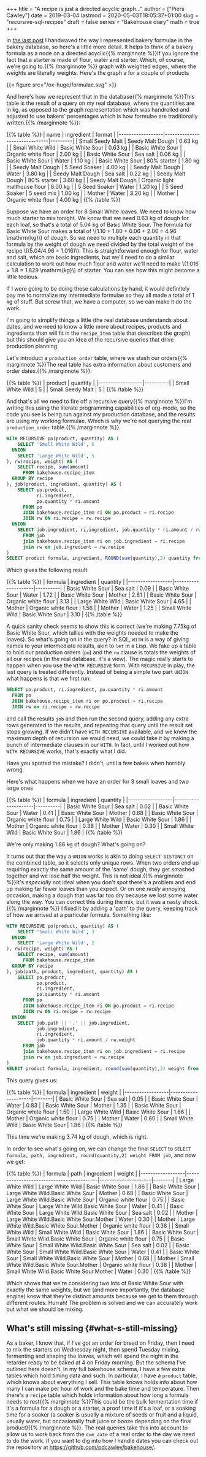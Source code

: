 +++
title = "A recipe is just a directed acyclic graph…"
author = ["Piers Cawley"]
date = 2019-03-04
lastmod = 2020-05-03T18:05:37+01:00
slug = "recursive-sql-recipes"
draft = false
series = "Bakehouse diary"
math = true
+++

In [the last post](/2019/02/25/baking-with-emacs) I handwaved the way I represented bakery formulae in the bakery database, so here's a little more detail. It helps to think of a bakery formula as a node on a directed acyclic{{% marginnote %}}If you ignore the fact that a starter is made of flour, water and starter. Which, of course, we're going to.{{% /marginnote %}} graph with weighted edges, where the weights are literally weights. Here's the graph a for a  couple of products

<div class="RESULTS">
  <div></div>

{{< figure src="/ox-hugo/formulae.svg" >}}

</div>

<!--more-->

And here's how we represent that in the database{{% marginnote %}}This table is the result of a query on my real database, where the quantities are in kg, as opposed to the graph representation which was handrolled and adjusted to use bakers' percentages which is how formulae are traditionally written.{{% /marginnote %}}:

{{% table %}}
| name             | ingredient                    | format  |
|------------------|-------------------------------|---------|
| Small Seedy Malt | Seedy Malt Dough              | 0.63 kg |
| Small White Wild | Basic White Sour              | 0.63 kg |
| Basic White Sour | Organic white flour           | 2.00 kg |
| Basic White Sour | Sea salt                      | 0.06 kg |
| Basic White Sour | Water                         | 1.10 kg |
| Basic White Sour | 80% starter                   | 1.80 kg |
| Seedy Malt Dough | 5 Seed Soaker                 | 4.00 kg |
| Seedy Malt Dough | Water                         | 3.80 kg |
| Seedy Malt Dough | Sea salt                      | 0.22 kg |
| Seedy Malt Dough | 80% starter                   | 3.60 kg |
| Seedy Malt Dough | Organic light malthouse flour | 8.00 kg |
| 5 Seed Soaker    | Water                         | 1.20 kg |
| 5 Seed Soaker    | 5 seed mix                    | 1.00 kg |
| Mother           | Water                         | 3.20 kg |
| Mother           | Organic white flour           | 4.00 kg |
{{% /table %}}

Suppose we have an order for 8 Small White loaves. We need to know how much starter to mix tonight. We know that we need 0.63 kg of dough for each loaf, so that's a total of 5.04 kg of Basic White Sour. The formula for Basic White Sour makes a total of \\(1.10 + 1.80 + 0.06 + 2.00 = 4.96 \mathrm{kg}\\) of dough. So we need to multiply each quantity in that formula by the weight of dough we need divided by the total weight of the recipe \\((5.04/4.96 = 1.016)\\). This is straightforward enough for flour, water and salt, which are basic ingredients, but we'll need to do a similar calculation to work out how much flour and water we'll need to make \\(1.016 × 1.8 = 1.829 \mathrm{kg}\\) of starter. You can see how this might become a little tedious.

If I were going to be doing these calculations by hand, it would definitely pay me to normalize my intermediate formulae so they all made a total of 1 kg of stuff. But screw that, we have a computer, so we can make it do the work.

I'm going to simplify things a little (the real database understands about dates, and we need to know a little more about recipes, products and ingredients than will fit in the `recipe_item` table that describes the graph) but this should give you an idea of the recursive queries that drive production planning.

Let's introduct a `production_order` table, where we stash our orders{{% marginnote %}}The real table has extra information about customers and order dates.{{% /marginnote %}}:

{{% table %}}
| product          | quantity |
|------------------|----------|
| Small White Wild | 5        |
| Small Seedy Malt | 5        |
{{% /table %}}

And that's all we need to fire off a recursive query{{% marginnote %}}I'm writing this using the literate programming capabilities of org-mode, so the code you see is being run against my production database, and the results are using my working formulae. Which is why we're not querying the real `production_order` table.{{% /marginnote %}}.

```sql
WITH RECURSIVE po(product, quantity) AS (
    SELECT 'Small White Wild', 5
  UNION
    SELECT 'Large White Wild', 5
), rw(recipe, weight) AS (
    SELECT recipe, sum(amount)
      FROM bakehouse.recipe_item
  GROUP BY recipe
), job(product, ingredient, quantity) AS (
    SELECT po.product,
           ri.ingredient,
           po.quantity * ri.amount
      FROM po
      JOIN bakehouse.recipe_item ri ON po.product = ri.recipe
      JOIN rw ON ri.recipe = rw.recipe
  UNION
    SELECT job.ingredient, ri.ingredient, job.quantity * ri.amount / rw.weight
      FROM job
      join bakehouse.recipe_item ri on job.ingredient = ri.recipe
      join rw on job.ingredient = rw.recipe
)
SELECT product formula, ingredient, ROUND(sum(quantity),2) quantity from job group by job.product, job.ingredient order by formula;
```

Which gives the following result:

{{% table %}}
| formula          | ingredient          | quantity |
|------------------|---------------------|----------|
| Basic White Sour | Sea salt            | 0.09     |
| Basic White Sour | Water               | 1.72     |
| Basic White Sour | Mother              | 2.81     |
| Basic White Sour | Organic white flour | 3.13     |
| Large White Wild | Basic White Sour    | 4.65     |
| Mother           | Organic white flour | 1.56     |
| Mother           | Water               | 1.25     |
| Small White Wild | Basic White Sour    | 3.10     |
{{% /table %}}

A quick sanity check seems to show this is correct (we're making 7.75kg of Basic White Sour, which tallies with the weights needed to make the loaves).
So what's going on in the query? In SQL, `WITH` is a way of giving names to your intermediate results, akin to `let` in a Lisp. We fake up a table to hold our production orders (`po`) and the `rw` clause is totals the weights of all our recipes (in the real database, it's a view). The magic really starts to happen when you use the `WITH RECURSIVE` form. With `RECURSIVE` in play, the last query is treated differently. Instead of being a simple two part `UNION` what happens is that we first run:

```sql
SELECT po.product, ri.ingredient, po.quantity * ri.amount
  FROM po
  JOIN bakehouse.recipe_item ri on po.product = ri.recipe
  JOIN rw on ri.recipe = rw.recipe
```

and call the results `job` and then run the second query, adding any extra rows generated to the results, and repeating that query until the result set stops growing. If we didn't have `WITH RECURSIVE` available, and we knew the maximum depth of recursion we would need, we could fake it by making a bunch of intermediate clauses in our `WITH`. In fact, until I worked out how `WITH RECURSIVE` works, that's exactly what I did.

Have you spotted the mistake? I didn't, until a few bakes when horribly wrong.

Here's what happens when we have an order for 3 small loaves and two large ones

{{% table %}}
| formula          | ingredient          | quantity |
|------------------|---------------------|----------|
| Basic White Sour | Sea salt            | 0.02     |
| Basic White Sour | Water               | 0.41     |
| Basic White Sour | Mother              | 0.68     |
| Basic White Sour | Organic white flour | 0.75     |
| Large White Wild | Basic White Sour    | 1.86     |
| Mother           | Organic white flour | 0.38     |
| Mother           | Water               | 0.30     |
| Small White Wild | Basic White Sour    | 1.86     |
{{% /table %}}

We're only making 1.86 kg of dough? What's going on?

It turns out that the way a `UNION` works is akin to doing `SELECT DISTINCT` on the combined table, so it selects only unique rows. When two orders end up requiring exactly the same amount of the 'same' dough, they get smashed together and we lose half the weight. This is not ideal.{{% marginnote %}}It's _especially_ not ideal when you don't spot there's a problem and end up making far fewer loaves than you expect. Or on one _really_ annoying occasion, making a dough that was far too dry because we lost some water along the way. You can correct this during the mix, but it was a nasty shock.{{% /marginnote %}} I fixed it by adding a 'path' to the query, keeping track of how we arrived at a particular formula. Something like:

```sql
WITH RECURSIVE po(product, quantity) AS (
    SELECT 'Small White Wild', 3
  UNION
    SELECT 'Large White Wild', 2
), rw(recipe, weight) AS (
    SELECT recipe, sum(amount)
      FROM bakehouse.recipe_item
  GROUP BY recipe
), job(path, product, ingredient, quantity) AS (
    SELECT po.product,
           po.product,
           ri.ingredient,
           po.quantity * ri.amount
      FROM po
      JOIN bakehouse.recipe_item ri ON po.product = ri.recipe
      JOIN rw ON ri.recipe = rw.recipe
  UNION
    SELECT job.path || '.' || job.ingredient,
           job.ingredient,
           ri.ingredient,
           job.quantity * ri.amount / rw.weight
      FROM job
      join bakehouse.recipe_item ri on job.ingredient = ri.recipe
      join rw on job.ingredient = rw.recipe
)
SELECT product formula, ingredient, round(sum(quantity),2) weight from job group by formula, ingredient order by formula;
```

This query gives us:

{{% table %}}
| formula          | ingredient          | weight |
|------------------|---------------------|--------|
| Basic White Sour | Sea salt            | 0.05   |
| Basic White Sour | Water               | 0.83   |
| Basic White Sour | Mother              | 1.35   |
| Basic White Sour | Organic white flour | 1.50   |
| Large White Wild | Basic White Sour    | 1.86   |
| Mother           | Organic white flour | 0.75   |
| Mother           | Water               | 0.60   |
| Small White Wild | Basic White Sour    | 1.86   |
{{% /table %}}

This time we're making 3.74 kg of dough, which is right.

In order to see what's going on, we can change the final `SELECT` to `SELECT formula, path, ingredient, round(quantity,2) weight FROM job`, and now we get:

{{% table %}}
| formula          | path                                     | ingredient          | weight |
|------------------|------------------------------------------|---------------------|--------|
| Large White Wild | Large White Wild                         | Basic White Sour    | 1.86   |
| Basic White Sour | Large White Wild.Basic White Sour        | Mother              | 0.68   |
| Basic White Sour | Large White Wild.Basic White Sour        | Organic white flour | 0.75   |
| Basic White Sour | Large White Wild.Basic White Sour        | Water               | 0.41   |
| Basic White Sour | Large White Wild.Basic White Sour        | Sea salt            | 0.02   |
| Mother           | Large White Wild.Basic White Sour.Mother | Water               | 0.30   |
| Mother           | Large White Wild.Basic White Sour.Mother | Organic white flour | 0.38   |
| Small White Wild | Small White Wild                         | Basic White Sour    | 1.86   |
| Basic White Sour | Small White Wild.Basic White Sour        | Organic white flour | 0.75   |
| Basic White Sour | Small White Wild.Basic White Sour        | Sea salt            | 0.02   |
| Basic White Sour | Small White Wild.Basic White Sour        | Water               | 0.41   |
| Basic White Sour | Small White Wild.Basic White Sour        | Mother              | 0.68   |
| Mother           | Small White Wild.Basic White Sour.Mother | Organic white flour | 0.38   |
| Mother           | Small White Wild.Basic White Sour.Mother | Water               | 0.30   |
{{% /table %}}

Which shows that we're considering two lots of Basic White Sour with exactly the same weights, but we (and more importantly, the database engine) know that they're distinct amounts because we get to them through different routes. Hurrah! The problem is solved and we can accurately work out what we should be mixing.


## What's still missing {#what-s-still-missing}

As a baker, I know that, if I've got an order for bread on Friday, then I need to mix the starters on Wednesday night, then spend Tuesday mixing, fermenting and shaping the loaves, which will spend the night in the retarder ready to be baked at 4 on Friday morning. But the schema I've outlined here doesn't. In my full bakehouse schema, I have a few extra tables which hold timing data and such. In particular, I have a `product` table, which knows about everything I sell. This table knows holds info about how many I can make per hour of work and the bake time and temperature. Then there's a `recipe` table which holds information about how long a formula needs to rest{{% marginnote %}}This could be the bulk fermentation time if it's a formula for a dough or a starter, a proof time if it's a loaf, or a soaking time for a soaker (a soaker is usually a mixture of seeds or fruit and a liquid, usually water, but occasionally fruit juice or booze depending on the final product){{% /marginnote %}}. The real queries take this into account to allow us to work back from the `due_date` of a real order to the day we need to do the work. If you want to dig into how I handle dates  you can check out the repository at <https://github.com/pdcawley/bakehouse/>.
